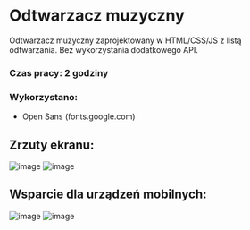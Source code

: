 # Odtwarzacz muzyczny
Odtwarzacz muzyczny zaprojektowany w HTML/CSS/JS z listą odtwarzania. Bez wykorzystania dodatkowego API.

### Czas pracy: 2 godziny
### Wykorzystano:
- Open Sans (fonts.google.com)

## Zrzuty ekranu:
![image](https://github.com/KrzysiekSiemv/musicplayer/assets/24720775/5eaf6ac6-6377-476a-923d-a9c444d86871)
![image](https://github.com/KrzysiekSiemv/musicplayer/assets/24720775/d465a870-79e3-4f84-afad-bc888e94f1c6)

## Wsparcie dla urządzeń mobilnych:
![image](https://github.com/KrzysiekSiemv/musicplayer/assets/24720775/6990aec8-3f8c-4e7f-9791-190aa7d1c18a)
![image](https://github.com/KrzysiekSiemv/musicplayer/assets/24720775/cb33e4bf-71ae-4cf2-b4c3-c41453505836)


